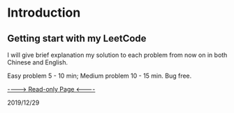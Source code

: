 # Introduction

## Getting start with my LeetCode

I will give brief explanation my solution to each problem from now on in both Chinese and English.

Easy problem 5 - 10 min; Medium problem 10 - 15 min. Bug free.

[----&gt; Read-only Page &lt;----](https://r24zeng.gitbook.io/leetcode-notebook/)

2019/12/29

